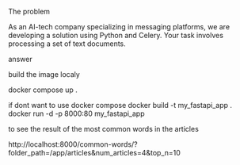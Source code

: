 The problem 

As an AI-tech company specializing in messaging platforms, we are developing a solution
using Python and Celery. Your task involves processing a set of text documents.



answer 

build the image localy


docker compose up .

if dont want to use docker compose
 docker build -t my_fastapi_app .     
 docker run -d -p 8000:80 my_fastapi_app


to see the result of the most common words in the articles 


http://localhost:8000/common-words/?folder_path=/app/articles&num_articles=4&top_n=10





